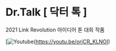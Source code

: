 # Dr.Talk [ 닥터 톡 ]
2021 Link Revolution 아이디어 톤 대회 작품

[![Youtube](https://rhya-network.kro.kr/RhyaNetwork/webpage/jsp/utils/anim_image_random.jsp)(https://youtu.be/orjCR_KLNOI)
